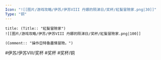 ```yaml
---
Icon: "![[图片/游戏攻略/伊苏/伊苏VIII 丹娜的陨涕日/奖杯/紅髮冒險家.png|30]]"
Type: "铜"
---
```

```ad-common-bronze-trophy
title: (Title:: "紅髮冒險家")
![[图片/游戏攻略/伊苏/伊苏VIII 丹娜的陨涕日/奖杯/紅髮冒險家.png|100]]

(Comment:: "操作亞特魯盡情冒險。")
```

#伊苏/伊苏VIII/奖杯 #奖杯 #奖杯/铜
